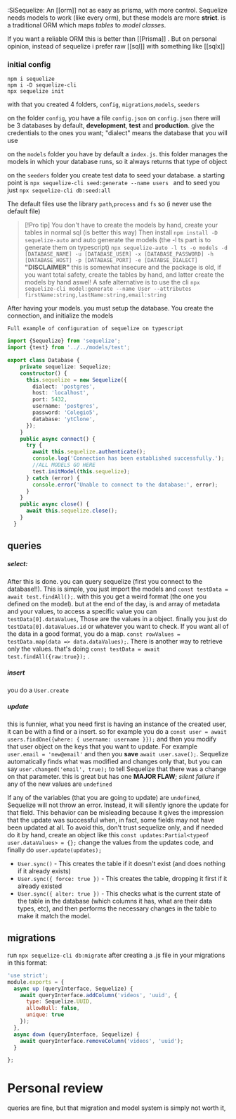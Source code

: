 :SiSequelize: An [[orm]] not as easy as prisma, with more control. Sequelize needs models to work (like every orm), but these models are more **strict**. is a traditional ORM which maps _tables_ to _model classes_. 

If you want a reliable ORM this is better than [[Prisma]] . But on personal opinion, instead of sequelize i prefer raw [[sql]] with something like [[sqlx]] 
### initial config

```shell
npm i sequelize
npm i -D sequelize-cli
npx sequelize init
```

with that you created 4 folders,
`config`, `migrations`,`models`, `seeders` 

on the folder `config`, you have a file `config.json`
on `config.json` there will be 3 databases by default, **development**, **test** and **production**. give the credentials to the ones you want; "dialect" means the database that you will use

on the `models` folder you have by default a `index.js`. this folder manages the models in which your database runs, so it always returns that type of object

on the `seeders` folder you create test data to seed your database. a starting point is `npx sequelize-cli seed:generate --name users ` and to seed you just `npx sequelize-cli db:seed:all` 

The default files use the library `path`,`process` and `fs` so (i never use the default file)

>[!Pro tip]
> You don't have to create the models by hand, create your tables in normal sql (is better this way)
> Then install `npm install -D sequelize-auto`
> and auto generate the models (the -l ts part is to generate them on typescript)
> `npx sequelize-auto -l ts -o models -d [DATABASE_NAME] -u [DATABASE_USER] -x [DATABASE_PASSWORD] -h [DATABASE_HOST] -p [DATABASE_PORT] -e [DATABSE_DIALECT]`
> **"DISCLAIMER"** this is somewhat insecure and the package is old, if you want total safety, create the tables by hand, and latter create the models by hand aswel!
> A safe alternative is to use the cli
> `npx sequelize-cli model:generate --name User --attributes firstName:string,lastName:string,email:string`




After having your models. you must setup the database. You create the connection, and initialize the models
```
Full example of configuration of sequelize on typescript
```
```typescript 
import {Sequelize} from 'sequelize';
import {test} from '../../models/test';

export class Database {
    private sequelize: Sequelize;
    constructor() {
      this.sequelize = new Sequelize({
        dialect: 'postgres',
        host: 'localhost',
        port: 5432,
        username: 'postgres',
        password: 'Colegio5',
        database: 'ytClone',
      });
    }
    public async connect() {
      try {
        await this.sequelize.authenticate();
        console.log('Connection has been established successfully.');
        //ALL MODELS GO HERE
        test.initModel(this.sequelize);
      } catch (error) {
        console.error('Unable to connect to the database:', error);
      }
    }
    public async close() {
      await this.sequelize.close();
    }
  }
```

## queries

##### select:
After this is done. you can query sequelize (first you connect to the database!!). This is simple, you just import the models and `const testData = await test.findAll();`. with this you get a weird format (the one you defined on the model). but at the end of the day, is and array of metadata and your values, to access a specific value you can `testData[0].dataValues`, Those are the values in a object. finally you just do `testData[0].dataValues.id` or whatever you want to check. If you want all of the data in a good format, you do a map. `const rowValues = testData.map(data => data.dataValues);`.
There is another way to retrieve only the values. that's doing `const testData = await test.findAll({raw:true});` .

##### insert
you do a `User.create`

##### update

this is funnier, what you need first is having an instance of the created user, it can be with a find or a insert. so for example you do a `const user = await users.findOne({where: { username: username }});` and then you modify that user object on the keys that you want to update. For example `user.email = 'new@email'` and then you **save** `await user.save();`. Sequelize automatically finds what was modified and changes only that, but you can say `user.changed('email', true);` to tell Sequelize that there was a change on that parameter. this is great but has one **MAJOR FLAW**; *silent failure* if any of the new values are `undefined`

If any of the variables (that you are going to update) are `undefined`, Sequelize will not throw an error. Instead, it will silently ignore the update for that field. This behavior can be misleading because it gives the impression that the update was successful when, in fact, some fields may not have been updated at all. To avoid this, don't trust sequelize only, and if needed do it by hand, create an object like this `const updates:Partial<typeof user.dataValues> = {};`  change the values from the updates code, and finally do `user.update(updates);`



- `User.sync()` - This creates the table if it doesn't exist (and does nothing if it already exists)
- `User.sync({ force: true })` - This creates the table, dropping it first if it already existed
- `User.sync({ alter: true })` - This checks what is the current state of the table in the database (which columns it has, what are their data types, etc), and then performs the necessary changes in the table to make it match the model.


## migrations

run `npx sequelize-cli db:migrate` after creating a .js file in your migrations in this format:
```js
'use strict';
module.exports = {
  async up (queryInterface, Sequelize) {
    await queryInterface.addColumn('videos', 'uuid', {
      type: Sequelize.UUID,
      allowNull: false,
      unique: true
    });
  },
  async down (queryInterface, Sequelize) {
    await queryInterface.removeColumn('videos', 'uuid');
  }

};
```


# Personal review
queries are fine, but that migration and model system is simply not worth it, 